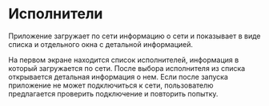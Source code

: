 # Исполнители
Приложение загружает по сети информацию о сети и показывает в виде списка и отдельного окна с детальной информацией.

На первом экране находится список исполнителей, информация в который загружается по сети.
После выбора исполнителя из списка открывается детальная информация о нем.
Если после запуска приложение не может подключиться к сети, пользователю предлагается проверить подключение и повторить попытку.
